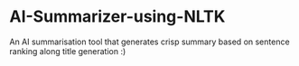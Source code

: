 # AI-Summarizer-using-NLTK
An AI summarisation tool that generates crisp summary based on sentence ranking along title generation :)
